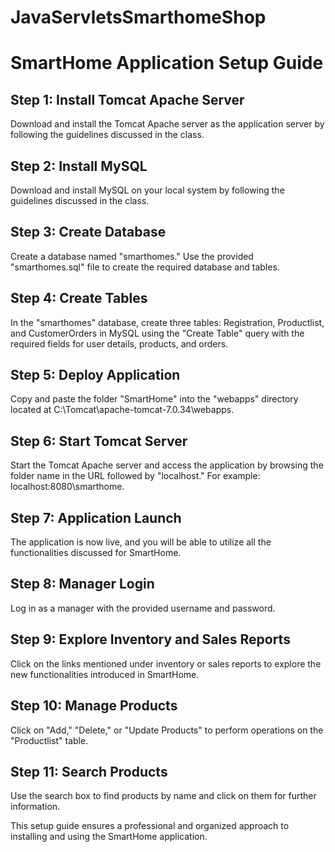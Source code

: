 # JavaServletsSmarthomeShop

# SmartHome Application Setup Guide

## Step 1: Install Tomcat Apache Server

Download and install the Tomcat Apache server as the application server by following the guidelines discussed in the class.

## Step 2: Install MySQL

Download and install MySQL on your local system by following the guidelines discussed in the class.

## Step 3: Create Database

Create a database named "smarthomes." Use the provided "smarthomes.sql" file to create the required database and tables.

## Step 4: Create Tables

In the "smarthomes" database, create three tables: Registration, Productlist, and CustomerOrders in MySQL using the "Create Table" query with the required fields for user details, products, and orders.

## Step 5: Deploy Application

Copy and paste the folder "SmartHome" into the "webapps" directory located at C:\Tomcat\apache-tomcat-7.0.34\webapps.

## Step 6: Start Tomcat Server

Start the Tomcat Apache server and access the application by browsing the folder name in the URL followed by "localhost." For example: localhost:8080\smarthome.

## Step 7: Application Launch

The application is now live, and you will be able to utilize all the functionalities discussed for SmartHome.

## Step 8: Manager Login

Log in as a manager with the provided username and password.

## Step 9: Explore Inventory and Sales Reports

Click on the links mentioned under inventory or sales reports to explore the new functionalities introduced in SmartHome.

## Step 10: Manage Products

Click on "Add," "Delete," or "Update Products" to perform operations on the "Productlist" table.

## Step 11: Search Products

Use the search box to find products by name and click on them for further information.

This setup guide ensures a professional and organized approach to installing and using the SmartHome application.
